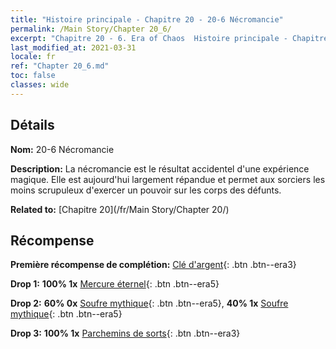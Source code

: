 ```yaml
---
title: "Histoire principale - Chapitre 20 - 20-6 Nécromancie"
permalink: /Main Story/Chapter 20_6/
excerpt: "Chapitre 20 - 6. Era of Chaos  Histoire principale - Chapitre 20_6. 20-6 Nécromancie"
last_modified_at: 2021-03-31
locale: fr
ref: "Chapter 20_6.md"
toc: false
classes: wide
---
```


## Détails

 **Nom:** 20-6 Nécromancie

 **Description:** La nécromancie est le résultat accidentel d'une expérience magique. Elle est aujourd'hui largement répandue et permet aux sorciers les moins scrupuleux d'exercer un pouvoir sur les corps des défunts.

 **Related to:** [Chapitre 20](/fr/Main Story/Chapter 20/)

## Récompense

 **Première récompense de complétion:** [Clé d'argent](/fr/Items/con_693/){: .btn .btn--era3}

 **Drop 1:** **100% 1x** [Mercure éternel](/fr/Items/mat_70/){: .btn .btn--era5}

 **Drop 2:** **60% 0x** [Soufre mythique](/fr/Items/mat_64/){: .btn .btn--era5}, **40% 1x** [Soufre mythique](/fr/Items/mat_64/){: .btn .btn--era5}

 **Drop 3:** **100% 1x** [Parchemins de sorts](/fr/Items/con_694/){: .btn .btn--era3}

